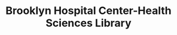 ---
layout: repo
title: "Brooklyn Hospital Center-Health Sciences Library"
id: 19422
permalink: repos/19422/
---